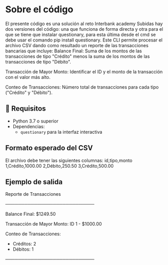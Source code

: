 <h1>Sobre el código</h1>
El presente código es una solución al reto Interbank academy
Subidas hay dos versiones del código: una que funciona de forma directa y otra para el que se tiene que instalar questionary, para esta última desde el cmd se debe usar el comando pip install questionary.
Este CLI permite procesar el archivo CSV dando como resultado un reporte de las transacciones bancarias que incluye:
Balance Final:
Suma de los montos de las transacciones de tipo "Crédito" menos la suma de los montos de las transacciones de tipo "Débito".

Transacción de Mayor Monto:
Identificar el ID y el monto de la transacción con el valor más alto.

Conteo de Transacciones:
Número total de transacciones para cada tipo ("Crédito" y "Débito").

<h2>🚀 Requisitos</h2>

- Python 3.7 o superior
- Dependencias:
  - `questionary` para la interfaz interactiva
 
<h2>Formato esperado del CSV</h2>
El archivo debe tener las siguientes columnas:
id,tipo,monto
1,Crédito,1000.00
2,Débito,250.50
3,Crédito,500.00

<h2>Ejemplo de salida</h2>
Reporte de Transacciones

────────────────────────────

Balance Final: $1249.50

Transacción de Mayor Monto: ID 1 - $1000.00

Conteo de Transacciones:
   - Créditos: 2
   - Débitos:  1

   
────────────────────────────
